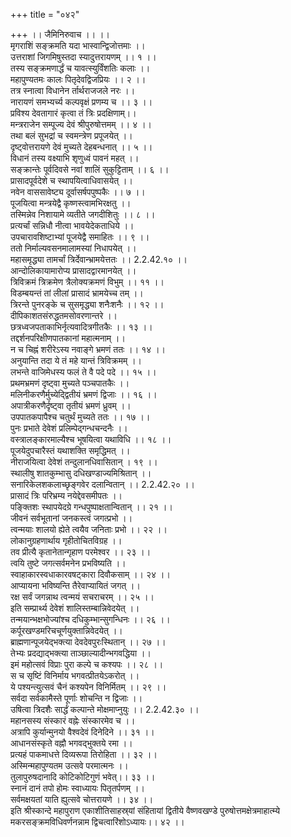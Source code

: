 +++
title = "०४२"

+++
।। जैमिनिरुवाच ।। ।।  
मृगराशिं सङ्क्रमति यदा भास्वान्द्विजोत्तमाः ।।  
उत्तराशां जिगमिषुस्तदा स्यादुत्तरायणम् ।। १ ।।  
तस्य सङ्क्रमणार्द्धं च यावत्स्युर्विंशतिः कलाः ।।  
महापुण्यतमः कालः पितृदेवद्विजप्रियः ।। २ ।।  
तत्र स्नात्वा विधानेन र्तार्थराजजले नरः ।।  
नारायणं समभ्यर्च्य कल्पवृक्षं प्रणम्य च ।। ३ ।।  
प्रविश्य देवतागारं कृत्वा तं त्रिः प्रदक्षिणाम्।।  
मन्त्रराजेन सम्पूज्य देवं श्रीपुरुषोत्तमम् ।। ४ ।।  
तथा बलं सुभद्रां च स्वमन्त्रेण प्रपूजयेत् ।।  
दृष्ट्वोत्तरायणे देवं मुच्यते देहबन्धनात् ।। ५ ।।  
विधानं तस्य वक्ष्याभि शृणुध्वं पावनं महत् ।।  
सङ्क्रान्तेः पूर्वदिवसे नवां शालिं सुकुट्टिताम् ।। ६ ।।  
प्रासादपूर्वदेशे च स्थापयित्वाधिवासयेत् ।।  
नवेन वाससावेष्ट्य दूर्वासर्षपपुष्पकैः ।। ७ ।।  
पूजयित्वा मन्त्रयेद्वै कृष्णस्त्वामभिरक्षतु ।।  
तस्मिन्नेव निशायामे व्यतीते जगदीशितुः ।। ८ ।।  
प्रत्यर्चां सन्निधौ नीत्वा भावयेदेकताधिये ।।  
उपचारावशिष्टाभ्यां पूजयेद्वै समाहितः ।। ९ ।।  
ततो निर्माल्यवसनमालामस्यां निधापयेत् ।।  
महासमृद्ध्या तामर्चां त्रिर्देवान्भ्रामयेत्ततः ।। 2.2.42.१० ।।  
आन्दोलिकायामारोप्य प्रासादद्वारमानयेत् ।।  
त्रिविक्रमं त्रिक्रमेण त्रैलोक्यक्रमणं विभुम् ।। ११ ।।  
विडम्बयन्तं तां लीलां प्रासादं भ्रामयेच्च तम् ।।  
त्रिरन्ते पुनरङ्के च सुसमृद्ध्या शनैःशनैः ।। १२ ।।  
दीपिकाशतसंरुद्धतमसोवरणान्तरे ।।  
छत्रध्वजपताकाभिर्नृत्यवादित्रगीतकैः ।। १३ ।।  
तद्दर्शनपरिक्षीणपातकानां महात्मनाम् ।।  
न च चिह्नं शरीरेऽस्य नवाङ्गे भ्रमणं ततः ।। १४ ।।  
अनुयान्ति तदा ये तं महे यान्तं त्रिविक्रमम् ।।  
लभन्ते वाजिमेधस्य फलं ते वै पदे पदे ।। १५ ।।  
प्रथमभ्रमणं दृष्ट्वा मुच्यते पञ्चपातकैः ।।  
मलिनीकरणैर्मुच्येद्द्वितीयं भ्रमणं द्विजाः ।। १६ ।।  
अपात्रीकरणैर्दृष्ट्वा तृतीयं भ्रमणं ध्रुवम् ।।  
उपपातकपापैश्च चतुर्थं मुच्यते ततः ।। १७ ।।  
पुनः प्रभाते देवेशं प्रलिम्पेद्गन्धचन्दनैः ।।  
वस्त्रालङ्कारमाल्यैश्च भूषयित्वा यथाविधि ।। १८ ।।  
पूजयेदुपचारैस्तं यथाशक्ति समृद्धिमत् ।।  
नीराजयित्वा देवेशं तन्दुलानधिवासितान् । १९ ।।  
स्थालीषु शातकुम्भासु दधिखण्डाज्यमिश्रितान् ।।  
सनारिकेलशकलाच्छृङ्गवेर दलान्वितान् ।। 2.2.42.२० ।।  
प्रासादं त्रिः परिभ्रम्य नयेद्देवसमीपतः ।।  
पङ्क्तिशः स्थापयेदग्रे गन्धपुष्पाक्षतान्वितान् ।। २१ ।।  
जीवनं सर्वभूतानां जनकस्त्वं जगत्प्रभो ।।  
त्वन्मयाः शालयो ह्येते त्वयैव जनिताः प्रभो ।। २२ ।।  
लोकानुग्रहणार्थाय गृहीतोचितविग्रह ।।  
तव प्रीत्यै कृतानेतान्गृहाण परमेश्वर ।। २३ ।।  
त्वयि तुष्टे जगत्सर्वमनेन प्रभविष्यति ।।  
स्वाहाकारस्वधाकारवषट्कारा दिवौकसाम् ।। २४ ।।  
आप्यायना भविष्यन्ति तैरेवाप्यायितं जगत् ।।  
रक्ष सर्वं जगन्नाथ त्वन्मयं सचराचरम् ।। २५ ।।  
इति सम्प्रार्थ्य देवेशं शालिस्तम्बान्निवेदयेत् ।।  
तन्मयान्भक्षभोज्यांश्च दधिकुम्भान्सुगन्धिनः ।। २६ ।।  
कर्पूरखण्डमरिचचूर्णयुक्तान्निवेदयेत् ।।  
ब्राह्मणान्पूजयेद्भक्त्या देवदेवपुरःस्थितान् ।। २७ ।।  
तेभ्यः प्रदद्याद्भक्त्या ताञ्छाल्यादीन्भगवद्धिया ।।  
इमं महोत्सवं विप्राः पुरा कल्पे च कश्यपः ।। २८ ।।  
स च सृष्टिं विनिर्माय भगवत्प्रीतयेऽकरोत् ।।  
ये पश्यन्त्युत्सवं चैनं कश्यपेन विनिर्मितम् ।। २९ ।।  
सर्वदा सर्वकामैस्ते पूर्णाः शोचन्ति न द्विजाः ।।  
उषित्वा त्रिदशैः सार्द्धं कल्पान्ते मोक्षमाप्नुयुः ।। 2.2.42.३० ।।  
महानसस्य संस्कारं वह्नेः संस्कारमेव च ।।  
अत्रापि कुर्यान्मुनयो वैश्वदेवं दिनेदिने ।। ३१ ।।  
आधानसंस्कृते वह्नौ भगवद्भुक्तये रमा ।।  
प्रत्यहं पाकमाधत्ते दिव्यरूपा तिरोहिता ।। ३२ ।।  
अस्मिन्महापुण्यतम उत्सवे परमात्मनः ।।  
तुलापुरुषदानादि कोटिकोटिगुणं भवेत्।। ३३ ।।  
स्नानं दानं तपो होमः स्वाध्यायः पितृतर्पणम् ।।  
सर्वमक्षयतां याति ह्युत्सवे चोत्तरायणे ।। ३४ ।।  
इति श्रीस्कान्दे महापुराण एकाशीतिसाहस्र्यां संहितायां द्वितीये वैष्णवखण्डे पुरुषोत्तमक्षेत्रमाहात्म्ये मकरसङ्क्रमविधिवर्णनन्नाम द्विचत्वारिंशोऽध्यायः।। ४२ ।।